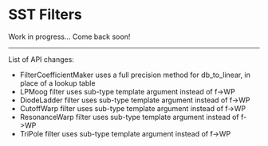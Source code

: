 # SST Filters

Work in progress... Come back soon!

---

List of API changes:
- FilterCoefficientMaker uses a full precision method for db_to_linear, in place of a lookup table
- LPMoog filter uses sub-type template argument instead of f->WP
- DiodeLadder filter uses sub-type template argument instead of f->WP
- CutoffWarp filter uses sub-type template argument instead of f->WP
- ResonanceWarp filter uses sub-type template argument instead of f->WP
- TriPole filter uses sub-type template argument instead of f->WP
